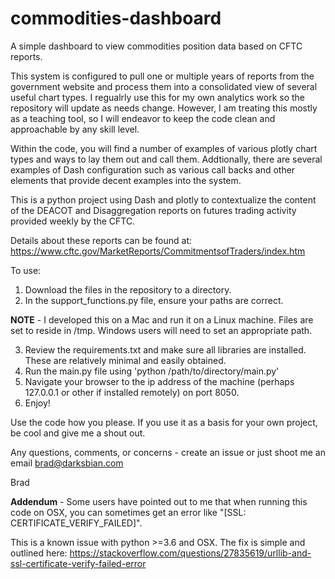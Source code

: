 # commodities-dashboard
A simple dashboard to view commodities position data based on CFTC reports.

This system is configured to pull one or multiple years of reports from the government website and process them into a consolidated view of several useful chart types.  I regualrly use this for my own analytics work so the repository will update as needs change.  However, I am treating this mostly as a teaching tool, so I will endeavor to keep the code clean and approachable by any skill level.

Within the code, you will find a number of examples of various plotly chart types and ways to lay them out and call them.  Addtionally, there are several examples of Dash configuration such as various call backs and other elements that provide decent examples into the system.

This is a python project using Dash and plotly to contextualize the content of the DEACOT and Disaggregation reports on futures trading activity provided weekly
by the CFTC.

Details about these reports can be found at:  https://www.cftc.gov/MarketReports/CommitmentsofTraders/index.htm

To use:

1. Download the files in the repository to a directory.
2. In the support_functions.py file, ensure your paths are correct.

**NOTE** - I developed this on a Mac and run it on a Linux machine.  Files are set to reside in /tmp.  Windows users will need to set an appropriate path.

3. Review the requirements.txt and make sure all libraries are installed.  These are relatively minimal and easily obtained.
4. Run the main.py file using 'python /path/to/directory/main.py'
5. Navigate your browser to the ip address of the machine (perhaps 127.0.0.1 or other if installed remotely) on port 8050.
6. Enjoy!

Use the code how you please.  If you use it as a basis for your own project, be cool and give me a shout out.

Any questions, comments, or concerns - create an issue or just shoot me an email brad@darksbian.com

Brad

**Addendum** - Some users have pointed out to me that when running this code on OSX, you can sometimes get an error like "[SSL: CERTIFICATE_VERIFY_FAILED]".

This is a known issue with python >=3.6 and OSX.  The fix is simple and outlined here:  https://stackoverflow.com/questions/27835619/urllib-and-ssl-certificate-verify-failed-error